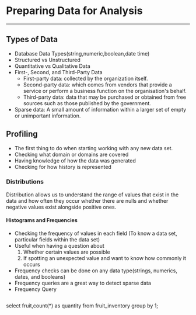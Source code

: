 # Preparing Data for Analysis
* * *

## Types of Data
* Database Data Types(string,numeric,boolean,date time)
* Structured vs Unstructured
* Quantitative vs Qualitative Data
* First-, Second, and Third-Party Data
   * First-party data: collected by the organization itself.
   * Second-party data: which comes from vendors that provide a service or perform a business function on the organisation's behalf.
   * Third-party data: data that may be purchased or obtained from free sources such as those published by the government.
* Sparse data: A small amount of information within a larger set of empty or unimportant information.

## Profiling
* The first thing to do when starting working with any new data set.
* Checking what domain or domains are covered
* Having knowledge of how the data was generated
* Checking for how history is represented

### Distributions
Distribution allows us to understand the range of values that exist in the data and how often they occur whether there are nulls and whether negative values exist alongside positive ones.

#### Histograms and Frequencies
* Checking the frequency of values in each field (To know a data set, particular fields within the data set)
* Useful when having a question about
    1. Whether certain values are possible
    2. If spotting an unexpected value and want to know how commonly it occurs
* Frequency checks can be done on any data type(strings, numerics, dates, and booleans)
* Frequency queries are a great way to detect sparse data
* Frequency Query
  ```sql
select fruit,count(*) as quantity
from fruit_inventory
group by 1;
```
